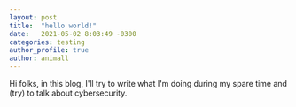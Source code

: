 ```yaml
---
layout: post
title:  "hello world!"
date:   2021-05-02 8:03:49 -0300
categories: testing
author_profile: true
author: animall
---
```


Hi folks, in this blog, I'll try to write what I'm doing during my spare time and (try) to talk about cybersecurity.